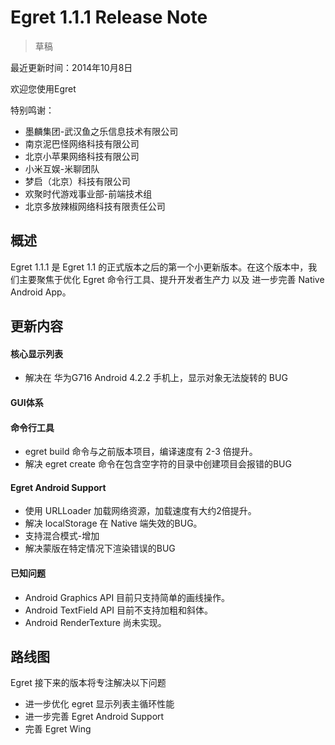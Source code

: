 Egret 1.1.1 Release Note
===============================


> 草稿

最近更新时间：2014年10月8日


欢迎您使用Egret

特别鸣谢：

* 墨麟集团-武汉鱼之乐信息技术有限公司
* 南京泥巴怪网络科技有限公司
* 北京小苹果网络科技有限公司
* 小米互娱-米聊团队
* 梦启（北京）科技有限公司
* 欢聚时代游戏事业部-前端技术组
* 北京多放辣椒网络科技有限责任公司

## 概述

Egret 1.1.1 是 Egret 1.1 的正式版本之后的第一个小更新版本。在这个版本中，我们主要聚焦于优化 Egret 命令行工具、提升开发者生产力 以及 进一步完善 Native Android App。

## 更新内容


#### 核心显示列表

* 解决在 华为G716 Android 4.2.2 手机上，显示对象无法旋转的 BUG

#### GUI体系


#### 命令行工具
* egret build 命令与之前版本项目，编译速度有 2-3 倍提升。
* 解决 egret create 命令在包含空字符的目录中创建项目会报错的BUG

#### Egret Android Support
* 使用 URLLoader 加载网络资源，加载速度有大约2倍提升。
* 解决 localStorage 在 Native 端失效的BUG。
* 支持混合模式-增加
* 解决蒙版在特定情况下渲染错误的BUG


#### 已知问题
* Android Graphics API 目前只支持简单的画线操作。
* Android TextField API 目前不支持加粗和斜体。
* Android RenderTexture 尚未实现。


## 路线图
Egret 接下来的版本将专注解决以下问题
* 进一步优化 egret 显示列表主循环性能
* 进一步完善 Egret Android Support
* 完善 Egret Wing